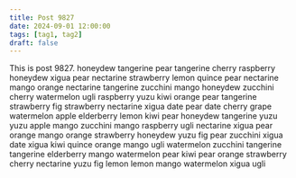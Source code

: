 ```yaml
---
title: Post 9827
date: 2024-09-01 12:00:00
tags: [tag1, tag2]
draft: false
---
```

This is post 9827.
honeydew
tangerine
pear
tangerine
cherry
raspberry
honeydew
xigua
pear
nectarine
strawberry
lemon
quince
pear
nectarine
mango
orange
nectarine
tangerine
zucchini
mango
honeydew
zucchini
cherry
watermelon
ugli
raspberry
yuzu
kiwi
orange
pear
tangerine
strawberry
fig
strawberry
nectarine
xigua
date
pear
date
cherry
grape
watermelon
apple
elderberry
lemon
kiwi
pear
honeydew
tangerine
yuzu
yuzu
apple
mango
zucchini
mango
raspberry
ugli
nectarine
xigua
pear
orange
mango
orange
strawberry
honeydew
yuzu
fig
pear
zucchini
xigua
date
xigua
kiwi
quince
orange
mango
ugli
watermelon
zucchini
tangerine
tangerine
elderberry
mango
watermelon
pear
kiwi
pear
orange
strawberry
cherry
nectarine
yuzu
fig
lemon
lemon
mango
watermelon
xigua
ugli

